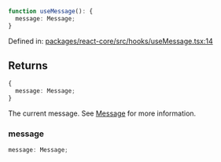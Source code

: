 ```ts
function useMessage(): {
  message: Message;
}
```

Defined in: [packages/react-core/src/hooks/useMessage.tsx:14](https://github.com/thesysdev/crayon/blob/42bf9c916a4f4ba514db529a08f9461bfbbad8ca/js/packages/react-core/src/hooks/useMessage.tsx#L14)

## Returns

```ts
{
  message: Message;
}
```

The current message. See [Message](../type-aliases/Message.md) for more information.

### message

```ts
message: Message;
```
